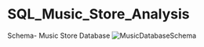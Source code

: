 # SQL_Music_Store_Analysis
Schema- Music Store Database
![MusicDatabaseSchema](https://github.com/Abhishek8929/SQL_Music_Store_Analysis/assets/85790078/c6d551a4-7a27-413c-a7db-a6722d86fde7)

